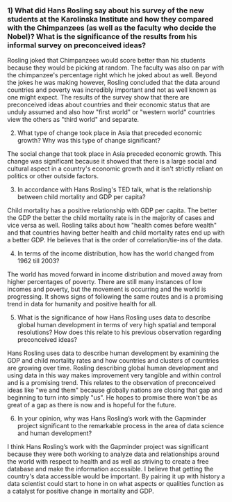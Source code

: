 <h3> 1) What did Hans Rosling say about his survey of the new students at the Karolinska Institute and how they compared with the Chimpanzees (as well as the faculty who decide the Nobel)? What is the significance of the results from his informal survey on preconceived ideas? </h3>

Rosling joked that Chimpanzees would score better than his students because they would be picking at random. The faculty was also on par with the chimpanzee's percentage right which he joked about as well. Beyond the jokes he was making however, Rosling concluded that the data around countries and poverty was incredibly important and not as well known as one might expect. The results of the survey show that there are preconceived ideas about countries and their economic status that are unduly assumed and also how "first world" or "western world" countries view the others as "third world" and separate.

2) What type of change took place in Asia that preceded economic growth? Why was this type of change significant?

The social change that took place in Asia preceded economic growth. This change was significant because it showed that there is a large social and cultural aspect in a country's economic growth and it isn't strictly reliant on politics or other outside factors. 

3) In accordance with Hans Rosling's TED talk, what is the relationship between child mortality and GDP per capita?

Child mortality has a positive relationship with GDP per capita. The better the GDP the better the child mortality rate is in the majority of cases and vice versa as well. Rosling talks about how "health comes before wealth" and that countries having better health and child mortality rates end up with a better GDP. He believes that is the order of correlation/tie-ins of the data. 

4) In terms of the income distribution, how has the world changed from 1962 till 2003?

The world has moved forward in income distribution and moved away from higher percentages of poverty. There are still many instances of low incomes and poverty, but the movement is occurring and the world is progressing. It shows signs of following the same routes and is a promising trend in data for humanity and positive health for all. 

5)  What is the significance of how Hans Rosling uses data to describe global human development in terms of very high spatial and temporal resolutions? How does this relate to his previous observation regarding preconceived ideas?

Hans Rosling uses data to describe human development by examining the GDP and child mortality rates and how countries and clusters of countries are growing over time. Rosling describing global human development and using data in this way makes improvement very tangible and within control and is a promising trend. This relates to the observation of preconceived ideas like "we and them" because globally nations are closing that gap and beginning to turn into simply "us". He hopes to promise there won't be as great of a gap as there is now and is hopeful for the future. 


6) In your opinion, why was Hans Rosling’s work with the Gapminder project significant to the remarkable process in the area of data science and human development?

I think Hans Rosling’s work with the Gapminder project was significant because they were both working to analyze data and relationships around the world with respect to health and as well as striving to create a free database and make the information accessible. I believe that getting the country's data accessible would be important. By pairing it up with history a data scientist could start to hone in on what aspects or qualities function as a catalyst for positive change in mortality and GDP. 


